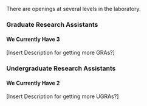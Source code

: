 There are openings at several levels in the laboratory.

### Graduate Research Assistants
#### We Currently Have 3

[Insert Description for getting more GRAs?]

### Undergraduate Research Assistants 
#### We Currently Have 2 

[Insert Description for getting more UGRAs?]